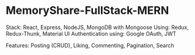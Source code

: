 # MemoryShare-FullStack-MERN

Stack: React, Express, NodeJS, MongoDB with Mongoose
Using: Redux, Redux-Thunk, Material UI
Authentication using: Google OAuth, JWT

Features: Posting (CRUD), Liking, Commenting, Pagination, Search

